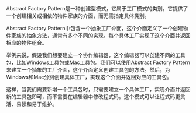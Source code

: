 

Abstract Factory Pattern是一种创建型模式，它属于工厂模式的类别。它提供了一个创建相关或相依的物件家族的介面，而无需指定具体类别。

Abstract Factory Pattern中包含一个抽象工厂介面，这个介面定义了一个创建物件家族的抽象方法，通常有多个不同的实现。每个具体工厂实现了这个介面并返回相应的物件组合。

举例来说，假设我们想要建立一个协作编辑器，这个编辑器可以创建不同的工具包，比如Windows工具包或Mac工具包。我们可以使用Abstract Factory Pattern来建立一个抽象的工厂介面，这个介面定义创建工具包的方法。然后，为Windows和Mac分别创建具体工厂，实现这个介面并返回对应的工具包。

这样，当我们需要新增一个工具包时，只需要建立一个具体工厂，实现介面并返回新的工具包即可，而不需要在编辑器中修改程式码。这个模式可以让程式码更灵活、易读和易于维护。